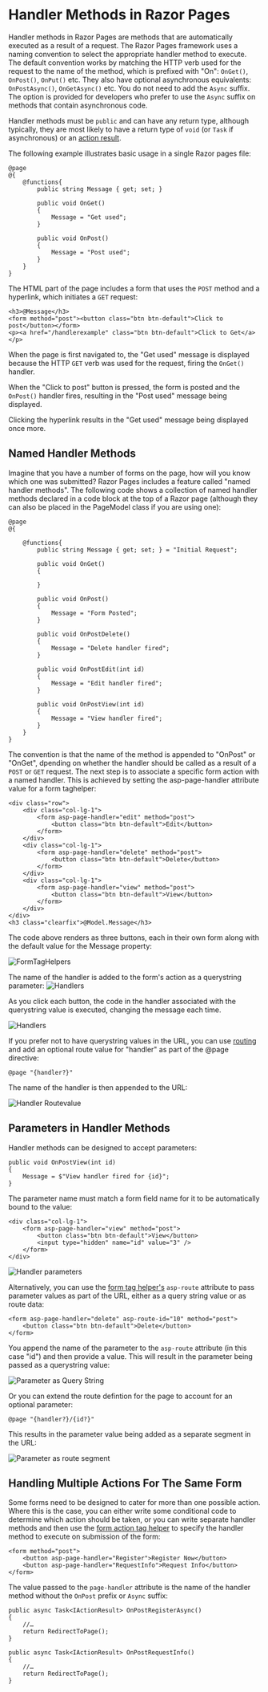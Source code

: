 ﻿# Handler Methods in Razor Pages

Handler methods in Razor Pages are methods that are automatically executed as a result of a request. The Razor Pages framework uses a naming convention to select the appropriate handler method to execute. The default convention works by matching the HTTP verb used for the request to the name of the method, which is prefixed with "On": `OnGet()`, `OnPost()`, `OnPut()` etc. They also have optional asynchronous equivalents: `OnPostAsync()`, `OnGetAsync()` etc. You do not need to add the `Async` suffix. The option is provided for developers who prefer to use the `Async` suffix on methods that contain asynchronous code.

Handler methods must be `public` and can have any return type, although typically, they are most likely to have a return type of `void` (or `Task` if asynchronous) or an [action result](/razor-pages/action-results).

The following example illustrates basic usage in a single Razor pages file:

```
@page
@{
    @functions{
        public string Message { get; set; }

        public void OnGet()
        {
            Message = "Get used";
        }

        public void OnPost()
        {
            Message = "Post used";
        }
    }
}

```

The HTML part of the page includes a form that uses the `POST` method and a hyperlink, which initiates a `GET` request:

```
<h3>@Message</h3>
<form method="post"><button class="btn btn-default">Click to post</button></form>
<p><a href="/handlerexample" class="btn btn-default">Click to Get</a></p>

```

When the page is first navigated to, the "Get used" message is displayed because the HTTP `GET` verb was used for the request, firing the `OnGet()` handler.

When the "Click to post" button is pressed, the form is posted and the `OnPost()` handler fires, resulting in the "Post used" message being displayed.

Clicking the hyperlink results in the "Get used" message being displayed once more.

## Named Handler Methods

Imagine that you have a number of forms on the page, how will you know which one was submitted? Razor Pages includes a feature called "named handler methods". The following code shows a collection of named handler methods declared in a code block at the top of a Razor page (although they can also be placed in the PageModel class if you are using one):

```
@page 
@{

    @functions{
        public string Message { get; set; } = "Initial Request";

        public void OnGet()
        {

        }

        public void OnPost()
        {
            Message = "Form Posted";
        }

        public void OnPostDelete()
        {
            Message = "Delete handler fired";
        }

        public void OnPostEdit(int id)
        {
            Message = "Edit handler fired";
        }

        public void OnPostView(int id)
        {
            Message = "View handler fired";
        }
    }
}

```

The convention is that the name of the method is appended to "OnPost" or "OnGet", dpending on whether the handler should be called as a result of a `POST` or `GET` request. The next step is to associate a specific form action with a named handler. This is achieved by setting the asp-page-handler attribute value for a form taghelper:

```
<div class="row">
    <div class="col-lg-1">
        <form asp-page-handler="edit" method="post">
            <button class="btn btn-default">Edit</button>
        </form>
    </div>
    <div class="col-lg-1">
        <form asp-page-handler="delete" method="post">
            <button class="btn btn-default">Delete</button>
        </form>
    </div>
    <div class="col-lg-1">
        <form asp-page-handler="view" method="post">
            <button class="btn btn-default">View</button>
        </form>
    </div>
</div>
<h3 class="clearfix">@Model.Message</h3>

```

The code above renders as three buttons, each in their own form along with the default value for the Message property:

![FormTagHelpers](https://www.mikesdotnetting.com/images/2017-05-19_22-10-01.png)

The name of the handler is added to the form's action as a querystring parameter: ![Handlers](https://www.mikesdotnetting.com/images/2017-05-19_22-22-34.png)

As you click each button, the code in the handler associated with the querystring value is executed, changing the message each time.

![Handlers](https://www.mikesdotnetting.com/images/2017-05-19_22-43-02.png)

If you prefer not to have querystring values in the URL, you can use [routing](/razor-pages/routing) and add an optional route value for "handler" as part of the @page directive:

```
@page "{handler?}"

```

The name of the handler is then appended to the URL:

![Handler Routevalue](https://www.mikesdotnetting.com/images/22-05-2017-08-04-11.png)

## Parameters in Handler Methods

Handler methods can be designed to accept parameters:

```
public void OnPostView(int id)
{
    Message = $"View handler fired for {id}";
}

```

The parameter name must match a form field name for it to be automatically bound to the value:

```
<div class="col-lg-1">
    <form asp-page-handler="view" method="post">
        <button class="btn btn-default">View</button>
        <input type="hidden" name="id" value="3" />
    </form>
</div>

```

![Handler parameters](https://www.mikesdotnetting.com/images/22-05-2017-08-30-22.png)

Alternatively, you can use the [form tag helper's](/razor-pages/tag-helpers/form-tag-helper) `asp-route` attribute to pass parameter values as part of the URL, either as a query string value or as route data:

```
<form asp-page-handler="delete" asp-route-id="10" method="post">
    <button class="btn btn-default">Delete</button>
</form>

```

You append the name of the parameter to the `asp-route` attribute (in this case "id") and then provide a value. This will result in the parameter being passed as a querystring value:

![Parameter as Query String](https://www.mikesdotnetting.com/images/22-05-2017-09-17-21.png)

Or you can extend the route defintion for the page to account for an optional parameter:

```
@page "{handler?}/{id?}"

```

This results in the parameter value being added as a separate segment in the URL:

![Parameter as route segment](https://www.mikesdotnetting.com/images/22-05-2017-09-21-41.png)

## Handling Multiple Actions For The Same Form

Some forms need to be designed to cater for more than one possible action. Where this is the case, you can either write some conditional code to determine which action should be taken, or you can write separate handler methods and then use the [form action tag helper](/razor-pages/tag-helpers/form-action-tag-helper) to specify the handler method to execute on submission of the form:

```
<form method="post">
    <button asp-page-handler="Register">Register Now</button>
    <button asp-page-handler="RequestInfo">Request Info</button>
</form>

```

The value passed to the `page-handler` attribute is the name of the handler method without the `OnPost` prefix or `Async` suffix:

```
public async Task<IActionResult> OnPostRegisterAsync()
{
    //…
    return RedirectToPage();
}

public async Task<IActionResult> OnPostRequestInfo()
{
    //…
    return RedirectToPage();
}

```